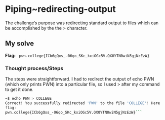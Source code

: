 # Piping~redirecting-output
The challenge’s purpose was  redirecting standard output to files which can be accomplished by the the > character.

## My solve
**Flag:** ` pwn.college{ICb6gQxs_-06qo_SKc_kxiOGc5V.QX0YTN0wiN5gjNzEzW}`

### Thought process/Steps
The steps were straightforward. I had to redirect the output of echo PWN (which only prints PWN) into a particular file, 
so I used > after my command to get it done.

 ```bash
~$ echo PWN > COLLEGE
Correct! You successfully redirected 'PWN' to the file 'COLLEGE'! Here is your
flag:
pwn.college{ICb6gQxs_-06qo_SKc_kxiOGc5V.QX0YTN0wiN5gjNzEzW}```
